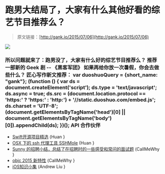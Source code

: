 # 跑男大结局了，大家有什么其他好看的综艺节目推荐么？

> 原文链接：[http://gank.io/2015/07/06](http://gank.io/2015/07/06)

![](http://ww1.sinaimg.cn/large/7a8aed7bgw1etstfoej4mj20ey0migom.jpg)

### 所以问题就来了：跑男没了，大家有什么好的综艺节目推荐么？                                                                        推荐一部新的 Geek 剧 -- 《黑客军团》                                                                                            如果再给你放一次暑假，你会去做些什么？                                                                                    匠心写作新文推荐：                                                                                var duoshuoQuery = {short_name: "gank"};    (function () {        var ds = document.createElement('script');        ds.type = 'text/javascript';        ds.async = true;        ds.src = (document.location.protocol == 'https:' ? 'https:' : 'http:') + '//static.duoshuo.com/embed.js';        ds.charset = 'UTF-8';        (document.getElementsByTagName('head')[0]        || document.getElementsByTagName('body')[0]).appendChild(ds);    })();                                API                            合作伙伴                                    

* [Swift开源项目精选](https://github.com/ipader/SwiftGuide/blob/master/Featured.md) (Huan }
* [OSX 下的 ssh 代理工具 SSHMole](https://github.com/OpenFibers/SSHMole) (Huan }
* [Sunny 的招聘小结，总结了在招聘时的一些感受和常问的面试题](http://blog.sunnyxx.com/2015/07/04/ios) (CallMeWhy }
* [objc 2015 新特性](https://medium.com/the) (CallMeWhy }
* [iOS知识小集](http://southpeak.github.io/blog/2015/06/30/ioszhi) (Andrew Liu }

